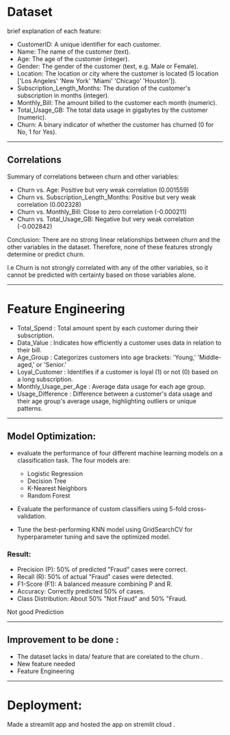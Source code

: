 # Dataset
brief explanation of each feature:

* CustomerID: A unique identifier for each customer.
* Name: The name of the customer (text).
* Age: The age of the customer (integer).
* Gender: The gender of the customer (text, e.g. Male or Female).
* Location: The location or city where the customer is located (5 location  ['Los Angeles' 'New York' 'Miami' 'Chicago' 'Houston']).
* Subscription_Length_Months: The duration of the customer's subscription in months (integer).
* Monthly_Bill: The amount billed to the customer each month (numeric).
* Total_Usage_GB: The total data usage in gigabytes by the customer (numeric).
* Churn: A binary indicator of whether the customer has churned (0 for No, 1 for Yes).

<hr>

## Correlations

Summary of correlations between churn and other variables:

* Churn vs. Age: Positive but very weak correlation (0.001559)
* Churn vs. Subscription_Length_Months: Positive but very weak correlation (0.002328)
* Churn vs. Monthly_Bill: Close to zero correlation (-0.000211)
* Churn vs. Total_Usage_GB: Negative but very weak correlation (-0.002842)
 
Conclusion: There are no strong linear relationships between churn and the other variables in the dataset. Therefore, none of these features strongly determine or predict churn.

I.e Churn is not strongly correlated with any of the other variables, so it cannot be predicted with certainty based on those variables alone.

<hr>

# Feature Engineering 

* Total_Spend : Total amount spent by each customer during their subscription.
* Data_Value : Indicates how efficiently a customer uses data in relation to their bill.
* Age_Group : Categorizes customers into age brackets: 'Young,' 'Middle-aged,' or 'Senior.'
* Loyal_Customer : Identifies if a customer is loyal (1) or not (0) based on a long subscription.
* Monthly_Usage_per_Age : Average data usage for each age group.
* Usage_Difference : Difference between a customer's data usage and their age group's average usage, highlighting outliers or unique patterns.

<hr>


## Model Optimization:
* evaluate the performance of four different machine learning models on a classification task. The four models are:

    * Logistic Regression
    * Decision Tree
    * K-Nearest Neighbors
    * Random Forest

* Evaluate the performance of custom classifiers using 5-fold cross-validation.
* Tune the best-performing KNN model using GridSearchCV for hyperparameter tuning and save the optimized model.


### Result: 
* Precision (P): 50% of predicted "Fraud" cases were correct.
* Recall (R): 50% of actual "Fraud" cases were detected.
* F1-Score (F1): A balanced measure combining P and R.
* Accuracy: Correctly predicted 50% of cases.
* Class Distribution: About 50% "Not Fraud" and 50% "Fraud.

Not good Prediction

<hr>

## Improvement to be done :
* The dataset lacks in data/ feature that are corelated to the churn . 
* New feature needed
* Feature Engineering 

<hr>


# Deployment:

Made a streamlit app and hosted the app on stremlit cloud .